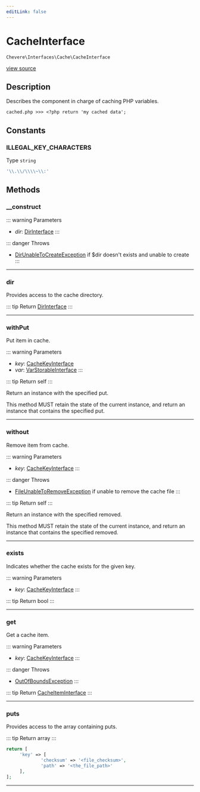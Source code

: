 ```yaml
---
editLink: false
---
```


# CacheInterface

`Chevere\Interfaces\Cache\CacheInterface`

[view source](https://github.com/chevere/chevere/blob/master/src/Chevere/Interfaces/Cache/CacheInterface.php)

## Description

Describes the component in charge of caching PHP variables.

`cached.php >>> <?php return 'my cached data';`

## Constants

### ILLEGAL_KEY_CHARACTERS

Type `string`

```php
'\\.\\/\\\\~\\:'
```

## Methods

### __construct

::: warning Parameters
- *dir*: [DirInterface](../Filesystem/DirInterface.md)
:::

::: danger Throws
- [DirUnableToCreateException](../../Exceptions/Filesystem/DirUnableToCreateException.md) if $dir doesn't exists and unable to create
:::

---

### dir

Provides access to the cache directory.

::: tip Return
[DirInterface](../Filesystem/DirInterface.md)
:::

---

### withPut

Put item in cache.

::: warning Parameters
- *key*: [CacheKeyInterface](./CacheKeyInterface.md)
- *var*: [VarStorableInterface](../VarStorable/VarStorableInterface.md)
:::

::: tip Return
self
:::

Return an instance with the specified put.

This method MUST retain the state of the current instance, and return
an instance that contains the specified put.

---

### without

Remove item from cache.

::: warning Parameters
- *key*: [CacheKeyInterface](./CacheKeyInterface.md)
:::

::: danger Throws
- [FileUnableToRemoveException](../../Exceptions/Filesystem/FileUnableToRemoveException.md) if unable to remove the cache file
:::

::: tip Return
self
:::

Return an instance with the specified removed.

This method MUST retain the state of the current instance, and return
an instance that contains the specified removed.

---

### exists

Indicates whether the cache exists for the given key.

::: warning Parameters
- *key*: [CacheKeyInterface](./CacheKeyInterface.md)
:::

::: tip Return
bool
:::

---

### get

Get a cache item.

::: warning Parameters
- *key*: [CacheKeyInterface](./CacheKeyInterface.md)
:::

::: danger Throws
- [OutOfBoundsException](../../Exceptions/Core/OutOfBoundsException.md) 
:::

::: tip Return
[CacheItemInterface](./CacheItemInterface.md)
:::

---

### puts

Provides access to the array containing puts.

::: tip Return
array
:::

```php
return [
     'key' => [
             'checksum' => '<file_checksum>',
             'path' => '<the_file_path>'
     ],
];
```

---
